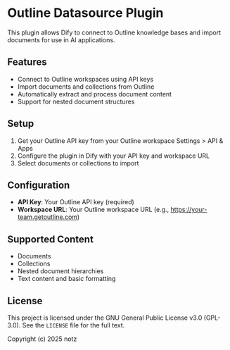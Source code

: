 # Outline Datasource Plugin

This plugin allows Dify to connect to Outline knowledge bases and import documents for use in AI applications.

## Features

- Connect to Outline workspaces using API keys
- Import documents and collections from Outline
- Automatically extract and process document content
- Support for nested document structures

## Setup

1. Get your Outline API key from your Outline workspace Settings > API & Apps
2. Configure the plugin in Dify with your API key and workspace URL
3. Select documents or collections to import

## Configuration

- **API Key**: Your Outline API key (required)
- **Workspace URL**: Your Outline workspace URL (e.g., https://your-team.getoutline.com)

## Supported Content

- Documents
- Collections
- Nested document hierarchies
- Text content and basic formatting

## License

This project is licensed under the GNU General Public License v3.0 (GPL-3.0). See the `LICENSE` file for the full text.

Copyright (c) 2025 notz